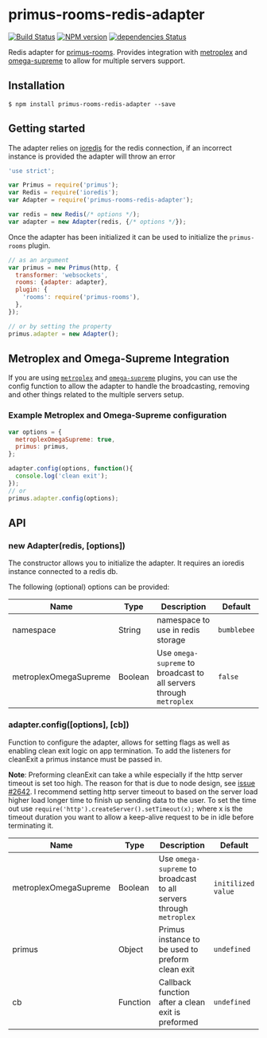 # primus-rooms-redis-adapter

[![Build Status](https://img.shields.io/travis/fadeenk/primus-rooms-redis-adapter/master.svg)](https://travis-ci.org/fadeenk/primus-rooms-redis-adapter)
[![NPM version](https://img.shields.io/npm/v/primus-rooms-redis-adapter.svg)](https://www.npmjs.com/package/primus-rooms-redis-adapter)
[![dependencies Status](https://david-dm.org/fadeenk/primus-rooms-redis-adapter/status.svg)](https://david-dm.org/fadeenk/primus-rooms-redis-adapter)

Redis adapter for [primus-rooms](https://github.com/cayasso/primus-rooms). 
Provides integration with [metroplex](https://github.com/primus/metroplex) and [omega-supreme](https://github.com/primus/omega-supreme) to allow for multiple servers support.

## Installation

```
$ npm install primus-rooms-redis-adapter --save
```

## Getting started

The adapter relies on [ioredis](https://github.com/luin/ioredis) for the redis connection, if an incorrect instance is provided the adapter will throw an error

```javascript
'use strict';

var Primus = require('primus');
var Redis = require('ioredis');
var Adapter = require('primus-rooms-redis-adapter');

var redis = new Redis(/* options */);
var adapter = new Adapter(redis, {/* options */});
```

Once the adapter has been initialized it can be used to initialize the `primus-rooms` plugin. 
```javascript
// as an argument 
var primus = new Primus(http, {
  transformer: 'websockets',
  rooms: {adapter: adapter},
  plugin: {
    'rooms': require('primus-rooms'),
  },
});

// or by setting the property
primus.adapter = new Adapter();
```

## Metroplex and Omega-Supreme Integration
If you are using [`metroplex`](https://github.com/primus/metroplex) and [`omega-supreme`](https://github.com/primus/omega-supreme)
plugins, you can use the config function to allow the adapter to handle the broadcasting, removing and other things
related to the multiple servers setup.

### Example Metroplex and Omega-Supreme configuration

```javascript
var options = {
  metroplexOmegaSupreme: true,
  primus: primus,
};

adapter.config(options, function(){
  console.log('clean exit');
});
// or 
primus.adapter.config(options);
```

## API

### new Adapter(redis, [options])
The constructor allows you to initialize the adapter. It requires an ioredis instance connected to a redis db.

The following (optional) options can be provided:

Name                   | Type     | Description                               | Default
-----------------------|----------|-------------------------------------------|---------------
namespace              | String   | namespace to use in redis storage         | `bumblebee`
metroplexOmegaSupreme  | Boolean  | Use `omega-supreme` to broadcast to all servers through `metroplex` | `false`


### adapter.config([options], [cb])
Function to configure the adapter, allows for setting flags as well as enabling clean exit logic on app termination.
To add the listeners for cleanExit a primus instance must be passed in.

**Note**: Preforming cleanExit can take a while especially if the http server timeout is set too high.
The reason for that is due to node design, see [issue #2642](https://github.com/nodejs/node/issues/2642).
I recommend setting http server timeout to based on the server load higher load longer time to finish up
 sending data to the user. To set the time out use `require('http').createServer().setTimeout(x);` where x
 is the timeout duration you want to allow a keep-alive request to be in idle before terminating it.

Name                   | Type     |Description                                | Default
-----------------------|----------|-------------------------------------------|---------------
metroplexOmegaSupreme  | Boolean  | Use `omega-supreme` to broadcast to all servers through `metroplex` | `initilized value`
primus                 | Object   | Primus instance to be used to preform clean exit| `undefined`
cb                     | Function | Callback function after a clean exit is preformed | `undefined`

